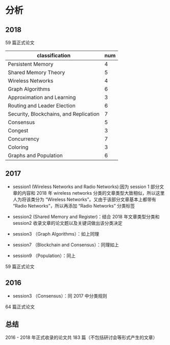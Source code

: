 # 分析

## 2018

59 篇正式论文

| classification | num |
| --- | --- |
| Persistent Memory | 4 |
| Shared Memory Theory | 5 |
| Wireless Networks | 4 |
| Graph Algorithms | 6 |
| Approximation and Learning | 3 |
| Routing and Leader Election | 6 |
| Security, Blockchains, and Replication | 7 |
| Consensus | 5 |
| Congest | 3 |
| Concurrency | 7 |
| Coloring | 3 |
| Graphs and Population | 6 |

## 2017

- session1 (Wireless Networks and Radio Networks):因为 session 1 部分文章的内容和 2018 年 wireless networks 分类的文章类型大致相似，所以这里人为将该类分为 “Wireless Networks”。又由于该部分文章基本上都带有 “Radio Networks”，所以再添加 “Radio Networks” 分类标签

- session2 (Shared Memory and Register)：结合 2018 年文章类型分类和 session2 收录文章的论文题以及关键词做出该分类决定

- session3 （Graph Algorithms）：如上同理

- session7 （Blockchain and Consensus）：同理如上

- session9 （Population）：同上

59 篇正式论文

## 2016

- session3 （Consensus）：同 2017 中分类规则

64 篇正式论文

## 总结

2016 - 2018 年正式收录的论文共 183 篇（不包括研讨会等形式产生的文章）
